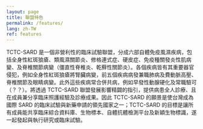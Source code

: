 ```yaml
---
layout: page
title: 聯盟特色
permalink: /features/
lang: zh-TW
ref: features
---
```


TCTC-SARD 是一個非營利性的臨床試驗聯盟，分成六部自體免疫風濕疾病，包括全身性紅斑狼瘡、類風濕關節炎、修格連式症、硬皮症、免疫種關發炎性肌病變、及脊椎關節病變（僵直性脊椎炎、乾蘚性關節炎）。各個疾病皆有其重要器官侵犯，例如全身性紅斑狼瘡將腎臟病變，前五個疾病病發兼職肺病及費動脈高壓、脊椎關節及眼睛病變。此外這些疾病常合併共病，例如早發性動腺硬化及常職驗可（？？）。將透過 TCTC-SARD 聯盟發展影響精闢的指引，提供病患全人診療、且在成員兼分享臨床照護經驗及診療成果。因此 TCTC-SARD 的願景是使台灣成為國際 SARD 的臨床試驗與新藥申請的領先國家之一；TCTC-SARD 的目標是讓所有成員能共享臨床綜合資料庫、生物標本、自體抗體檢測平台及新穎生物標識，遂一起發起與執行研究或臨床試驗。
 


